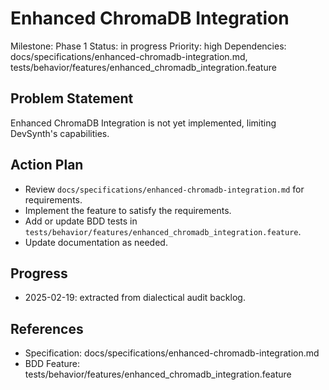# Enhanced ChromaDB Integration
Milestone: Phase 1
Status: in progress
Priority: high
Dependencies: docs/specifications/enhanced-chromadb-integration.md, tests/behavior/features/enhanced_chromadb_integration.feature

## Problem Statement
Enhanced ChromaDB Integration is not yet implemented, limiting DevSynth's capabilities.


## Action Plan
- Review `docs/specifications/enhanced-chromadb-integration.md` for requirements.
- Implement the feature to satisfy the requirements.
- Add or update BDD tests in `tests/behavior/features/enhanced_chromadb_integration.feature`.
- Update documentation as needed.

## Progress
- 2025-02-19: extracted from dialectical audit backlog.

## References
- Specification: docs/specifications/enhanced-chromadb-integration.md
- BDD Feature: tests/behavior/features/enhanced_chromadb_integration.feature
